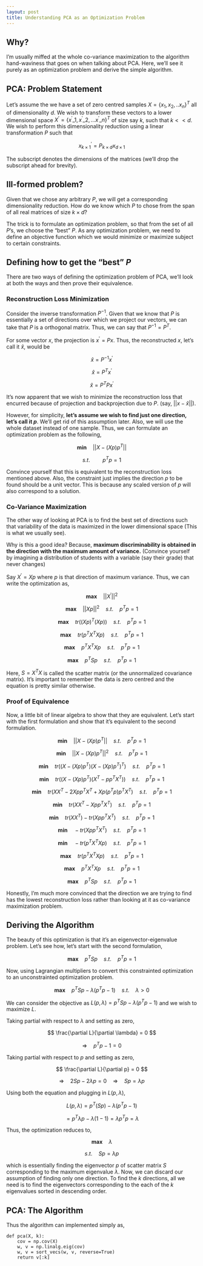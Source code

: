 ```yaml
---
layout: post
title: Understanding PCA as an Optimization Problem
---
```


## Why?
I’m usually miffed at the whole co-variance maximization to the algorithm hand-waviness that goes on when talking about PCA. Here, we’ll see it purely as an optimization problem and derive the simple algorithm.

## PCA: Problem Statement
Let’s assume the we have a set of zero centred samples $X = \{x_{1}, x_{2}, .. x_{n}\}^{T}$ all of dimensionality $d$.  We wish to transform these vectors to a lower dimensional space $X^{\prime} = \{ x^{\prime}\_{1}, x^{\prime}\_{2} ,... x^{\prime}\_{n} \}^{T}$ of size say $k$, such that $k \lt\lt d$. We wish to perform this dimensionality reduction using a linear transformation $P$ such that

$$ x^{\prime}_{k \times 1} = P_{k \times d} x_{d \times 1} $$

The subscript denotes the dimensions of the matrices (we’ll drop the subscript ahead for brevity).

## Ill-formed problem?
Given that we chose any arbitrary $P$, we will get a corresponding dimensionality reduction. How do we know which $P$ to chose from the span of all real matrices of size $k \times d$?

The trick is to formulate an optimization problem, so that from the set of all $P$’s, we choose the “best” $P$. As any optimization problem, we need to define an objective function which we would minimize or maximize subject to certain constraints.

## Defining how to get the “best” $P$

There are two ways of defining the optimization problem of PCA, we’ll look at both the ways and then prove their equivalence.

### Reconstruction Loss Minimization

Consider the inverse transformation $P^{−1}$. Given that we know that $P$ is essentially a set of directions over which we project our vectors, we can take that $P$ is a orthogonal matrix. Thus, we can say that $P^{−1}=P^{T}$.

For some vector $x$, the projection is $x^{\prime} = Px$. Thus, the reconstructed $x$, let’s call it $\hat{x}$, would be

$$ \hat{x} = P^{-1} x^{\prime}$$

$$ \hat{x} = P^{T} x^{\prime}$$

$$ \hat{x} = P^{T} P x^{\prime}$$

It’s now apparent that we wish to minimize the reconstruction loss that encurred because of projection and backprojection due to $P$. (say, $||x − \hat{x}||$).

However, for simplicity, **let’s assume we wish to find just one direction, let’s call it $p$**. We’ll get rid of this assumption later. Also, we will use the whole dataset instead of one sample. Thus, we can formulate an optimization problem as the following,

$$ \mathbf{min} \quad || X - (Xp)p^{T} || $$

$$ s.t. \quad\quad p^{T}p = 1 $$

Convince yourself that this is equivalent to the reconstruction loss mentioned above. Also, the constraint just implies the direction $p$ to be found should be a unit vector. This is because any scaled version of $p$ will also correspond to a solution.

### Co-Variance Maximization

The other way of looking at PCA is to find the best set of directions such that variability of the data is maximized in the lower dimensional space (This is what we usually see).

Why is this a good idea? Because, **maximum discriminability is obtained in the direction with the maximum amount of variance.** (Convince yourself by imagining a distribution of students with a variable (say their grade) that never changes)

Say $X^{\prime} = Xp$ where $p$ is that direction of maximum variance. Thus, we can write the optimization as,

$$ \mathbf{max} \quad ||X^{\prime}||^{2} $$

$$ \mathbf{max} \quad ||Xp||^{2} \quad s.t. \quad p^{T}p = 1 $$

$$ \mathbf{max} \quad tr((Xp)^{T}(Xp)) \quad s.t. \quad p^{T}p = 1 $$

$$ \mathbf{max} \quad tr(p^{T}X^{T}Xp) \quad s.t. \quad p^{T}p = 1 $$

$$ \mathbf{max} \quad p^{T}X^{T}Xp \quad s.t. \quad p^{T}p = 1 $$

$$ \mathbf{max} \quad p^{T}Sp \quad s.t. \quad p^{T}p = 1 $$

Here, $S = X^{T}X$ is called the scatter matrix (or the unnormalized covariance matrix). It’s important to remember the data is zero centred and the equation is pretty similar otherwise.

### Proof of Equivalence

Now, a little bit of linear algebra to show that they are equivalent. Let’s start with the first formulation and show that it’s equivalent to the second formulation.

$$ \mathbf{min} \quad || X - (Xp)p^{T} ||  \quad s.t. \quad p^{T}p = 1 $$

$$ \mathbf{min} \quad || X - (Xp)p^{T} ||^{2}  \quad s.t. \quad p^{T}p = 1 $$

$$ \mathbf{min} \quad tr((X - (Xp)p^{T})(X - (Xp)p^{T})^{T}) \quad s.t. \quad p^{T}p = 1 $$

$$ \mathbf{min} \quad tr((X - (Xp)p^{T})(X^{T} - pp^{T}X^{T})) \quad s.t. \quad p^{T}p = 1 $$

$$ \mathbf{min} \quad tr(XX^{T} - 2Xpp^{T}X^{T} + Xp(p^{T}p)p^{T}X^{T}) \quad s.t. \quad p^{T}p = 1 $$

$$ \mathbf{min} \quad tr(XX^{T} - Xpp^{T}X^{T}) \quad s.t. \quad p^{T}p = 1 $$

$$ \mathbf{min} \quad tr(XX^{T}) - tr(Xpp^{T}X^{T}) \quad s.t. \quad p^{T}p = 1 $$

$$ \mathbf{min} \quad -tr(Xpp^{T}X^{T}) \quad s.t. \quad p^{T}p = 1 $$

$$ \mathbf{min} \quad -tr(p^{T}X^{T}Xp) \quad s.t. \quad p^{T}p = 1 $$

$$ \mathbf{max} \quad tr(p^{T}X^{T}Xp) \quad s.t. \quad p^{T}p = 1 $$

$$ \mathbf{max} \quad p^{T}X^{T}Xp \quad s.t. \quad p^{T}p = 1 $$

$$ \mathbf{max} \quad p^{T}Sp \quad s.t. \quad p^{T}p = 1 $$

Honestly, I’m much more convinced that the direction we are trying to find has the lowest reconstruction loss rather than looking at it as co-variance maximization problem.

## Deriving the Algorithm

The beauty of this optimization is that it’s an eigenvector-eigenvalue problem. Let’s see how, let’s start with the second formulation,

$$ \mathbf{max} \quad p^{T}Sp \quad s.t. \quad p^{T}p = 1 $$

Now, using Lagrangian multipliers to convert this constrainted optimization to an unconstrainted optimization problem.

$$ \mathbf{max} \quad p^{T}Sp - \lambda(p^{T}p - 1) \quad s.t. \quad \lambda \gt 0 $$

We can consider the objective as $L(p,\lambda) = p^{T}Sp - \lambda(p^{T}p - 1)$ and we wish to maximize $L$.

Taking partial with respect to $\lambda$ and setting as zero,

$$ \frac{\partial L}{\partial \lambda} = 0 $$

$$ \Longrightarrow \quad p^{T}p - 1 = 0 $$

Taking partial with respect to $p$ and setting as zero,

$$ \frac{\partial L}{\partial p} = 0 $$

$$ \Longrightarrow \quad 2Sp - 2\lambda p = 0  \quad \Longrightarrow \quad Sp = \lambda p $$

Using both the equation and plugging in $L(p, \lambda)$,

$$ L(p, \lambda) = p^{T}(Sp) - \lambda(p^{T}p - 1) $$

$$ = p^{T}\lambda p - \lambda(1 - 1) = \lambda p^{T}p = \lambda $$

Thus, the optimization reduces to,

$$ \mathbf{max} \quad \lambda $$

$$ s.t. \quad Sp = \lambda p $$

which is essentially finding the eigenvector $p$ of scatter matrix $S$ corresponding to the maximum eigenvalue $\lambda$. Now, we can discard our assumption of finding only one direction. To find the $k$ directions, all we need is to find the eigenvectors corresponding to the each of the $k$ eigenvalues sorted in descending order.

## PCA: The Algorithm

Thus the algorithm can implemented simply as,

```
def pca(X, k):
    cov = np.cov(X)
    w, v = np.linalg.eig(cov)
    w, v = sort_vecs(w, v, reverse=True)
    return v[:k]
```
